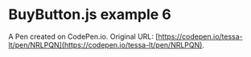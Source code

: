 # BuyButton.js example 6

A Pen created on CodePen.io. Original URL: [https://codepen.io/tessa-lt/pen/NRLPQN](https://codepen.io/tessa-lt/pen/NRLPQN).


